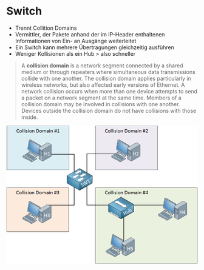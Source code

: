 # Switch

* Trennt Collition Domains
* Vermittler, der Pakete anhand der im IP-Header enthaltenen Informationen von Ein- an Ausgänge weiterleitet
* Ein Switch kann mehrere Übertragungen gleichzeitig ausführen
* Weniger Kollisionen als ein Hub &gt; also schneller

> A **collision domain** is a network segment connected by a shared medium or through repeaters where simultaneous data transmissions collide with one another. The collision domain applies particularly in wireless networks, but also affected early versions of Ethernet. A network collision occurs when more than one device attempts to send a packet on a network segment at the same time. Members of a collision domain may be involved in collisions with one another. Devices outside the collision domain do not have collisions with those inside.

![](../../../../.gitbook/assets/collition-domain.png)

